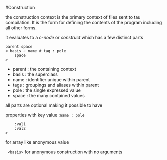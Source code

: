 #Construction

the construction context is the primary context of files sent to tau compilation. It is the form for defining the contents of the program including all other forms.

it evaluates to a _c-node_ or _construct_ which has a few distinct parts 

```
parent space 
< basis ~ name # tag : pole
    space
>  
```

- parent : the containing context
- basis  : the superclass 
- name   : identifier unique within parent
- tags   : groupings and aliases within parent
- pole   : the single expressed value
- space  : the many contained values

all parts are optional making it possible to have 

properties with key value :``` name : pole ``` 


``` <:
    :val1
    :val2
>
```
 for array like anonymous value 
 
``` <basis>``` for anonymous construction with no arguments
 

